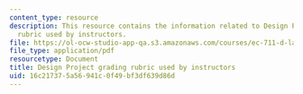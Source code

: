 ```yaml
---
content_type: resource
description: This resource contains the information related to Design Project grading
  rubric used by instructors.
file: https://ol-ocw-studio-app-qa.s3.amazonaws.com/courses/ec-711-d-lab-energy-spring-2011/16c217375a56941c0f49bf3df639d86d_MITEC_711S11_proj_rubric.pdf
file_type: application/pdf
resourcetype: Document
title: Design Project grading rubric used by instructors
uid: 16c21737-5a56-941c-0f49-bf3df639d86d
---
```

